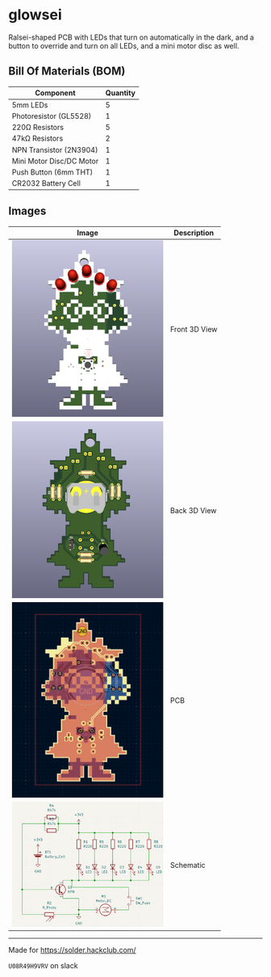 # glowsei

Ralsei-shaped PCB with LEDs that turn on automatically in the dark, and a button to override and turn on all LEDs, and a mini motor disc as well.

## Bill Of Materials (BOM)

| Component                | Quantity |
| ------------------------ | -------- |
| 5mm LEDs                 | 5        |
| Photoresistor (GL5528)   | 1        |
| 220Ω Resistors           | 5        |
| 47kΩ Resistors           | 2        |
| NPN Transistor (2N3904)  | 1        |
| Mini Motor Disc/DC Motor | 1        |
| Push Button (6mm THT)    | 1        |
| CR2032 Battery Cell      | 1        |

## Images

| Image | Description |
| ----- | ----------- |
| <img src="assets/front.png" alt="PCB Front" width="300"> | Front 3D View |
| <img src="assets/back.png" alt="PCB Back" width="300"> | Back 3D View |
| <img src="assets/pcb.png" alt="PCB Layout" width="300"> | PCB |
| <img src="assets/schema.png" alt="Schematic" width="300"> | Schematic |

---
Made for <https://solder.hackclub.com/>

`U08R49H9VRV` on slack
